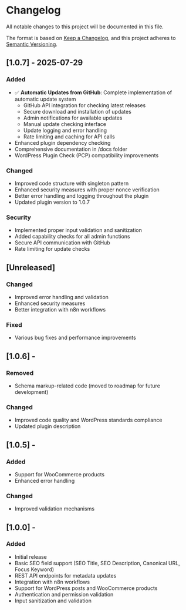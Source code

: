 # Changelog

All notable changes to this project will be documented in this file.

The format is based on [Keep a Changelog](https://keepachangelog.com/en/1.1.0/),
and this project adheres to [Semantic Versioning](https://semver.org/spec/v2.0.0.html).

## [1.0.7] - 2025-07-29

### Added

- ✅ **Automatic Updates from GitHub**: Complete implementation of automatic update system
  - GitHub API integration for checking latest releases
  - Secure download and installation of updates
  - Admin notifications for available updates
  - Manual update checking interface
  - Update logging and error handling
  - Rate limiting and caching for API calls
- Enhanced plugin dependency checking
- Comprehensive documentation in /docs folder
- WordPress Plugin Check (PCP) compatibility improvements

### Changed

- Improved code structure with singleton pattern
- Enhanced security measures with proper nonce verification
- Better error handling and logging throughout the plugin
- Updated plugin version to 1.0.7

### Security

- Implemented proper input validation and sanitization
- Added capability checks for all admin functions
- Secure API communication with GitHub
- Rate limiting for update checks

## [Unreleased]

### Changed

- Improved error handling and validation
- Enhanced security measures
- Better integration with n8n workflows

### Fixed

- Various bug fixes and performance improvements

## [1.0.6] -

### Removed

- Schema markup-related code (moved to roadmap for future development)

### Changed

- Improved code quality and WordPress standards compliance
- Updated plugin description

## [1.0.5] -

### Added

- Support for WooCommerce products
- Enhanced error handling

### Changed

- Improved validation mechanisms

## [1.0.0] -

### Added

- Initial release
- Basic SEO field support (SEO Title, SEO Description, Canonical URL, Focus Keyword)
- REST API endpoints for metadata updates
- Integration with n8n workflows
- Support for WordPress posts and WooCommerce products
- Authentication and permission validation
- Input sanitization and validation
